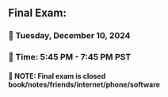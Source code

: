 ## Final Exam:

### &#x1F34E; Tuesday, December 10, 2024

### &#x1F34E; Time: 5:45 PM - 7:45 PM PST

#### &#x1F34E; NOTE: Final exam is closed book/notes/friends/internet/phone/software

